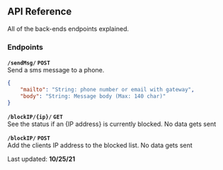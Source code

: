 ## API Reference
All of the back-ends endpoints explained.

### Endpoints
**`/sendMsg/` `POST`**  
Send a sms message to a phone.
```json
{
	"mailto": "String: phone number or email with gateway",
	"body": "String: Message body (Max: 140 char)"
}
```

**`/blockIP/{ip}/` `GET`**  
See the status if an {IP address} is currently blocked. No data gets sent

**`/blockIP/` `POST`**  
Add the clients IP address to the blocked list. No data gets sent

Last updated: __10/25/21__